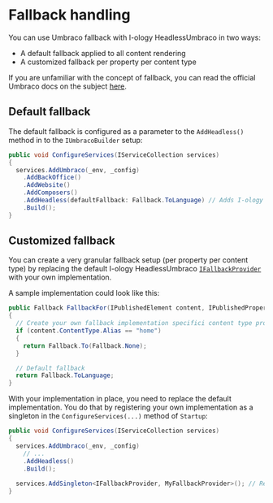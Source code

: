 # Fallback handling

You can use Umbraco fallback with I-ology HeadlessUmbraco in two ways:

- A default fallback applied to all content rendering
- A customized fallback per property per content type

If you are unfamiliar with the concept of fallback, you can read the official Umbraco docs on the subject  [here](https://our.umbraco.com/documentation/fundamentals/Design/Rendering-Content/#using-fall-back-methods).

## Default fallback

The default fallback is configured as a parameter to the `AddHeadless()` method in to the `IUmbracoBuilder` setup:

```csharp
public void ConfigureServices(IServiceCollection services)
{
  services.AddUmbraco(_env, _config)
    .AddBackOffice()
    .AddWebsite()
    .AddComposers()
    .AddHeadless(defaultFallback: Fallback.ToLanguage) // Adds I-ology HeadlessUmbraco to Umbraco 
    .Build();
}
```

## Customized fallback

You can create a very granular fallback setup (per property per content type) by replacing the default I-ology HeadlessUmbraco [`IFallbackProvider`](../src/Iology.HeadlessUmbraco.Core/Rendering/Providers/IFallbackProvider.cs) with your own implementation.

A sample implementation could look like this:

```csharp
public Fallback FallbackFor(IPublishedElement content, IPublishedProperty property)
{
  // Create your own fallback implementation specifici content type properties here
  if (content.ContentType.Alias == "home")
  {
    return Fallback.To(Fallback.None);
  }

  // Default fallback
  return Fallback.ToLanguage;
}
```

With your implementation in place, you need to replace the default implementation. You do that by registering your own implementation as a singleton in the `ConfigureServices(...)` method of `Startup`:

```csharp
public void ConfigureServices(IServiceCollection services)
{
  services.AddUmbraco(_env, _config)
    // ...
    .AddHeadless()
    .Build();
  
  services.AddSingleton<IFallbackProvider, MyFallbackProvider>(); // Replace the default fallback provider
}
```
